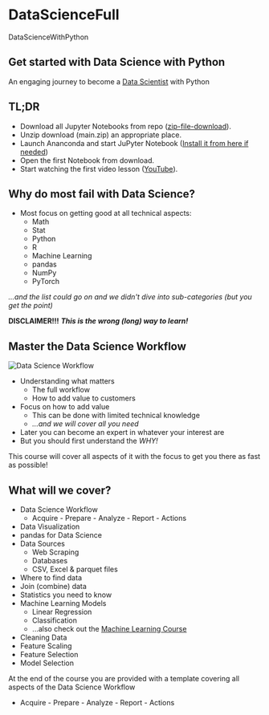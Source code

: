 # DataScienceFull
 DataScienceWithPython

## Get started with Data Science with Python
An engaging journey to become a [Data Scientist](https://www.learnpythonwithrune.org/data-science-2/) with Python

## TL;DR
- Download all Jupyter Notebooks from repo ([zip-file-download](https://github.com/LearnPythonWithRune/DataScienceWithPython/archive/refs/heads/main.zip)).
- Unzip download (main.zip) an appropriate place.
- Launch Ananconda and start JuPyter Notebook ([Install it from here if needed](https://www.anaconda.com/products/individual))
- Open the first Notebook from download.
- Start watching the first video lesson ([YouTube](https://localhost)).

## Why do most fail with Data Science?
- Most focus on getting good at all technical aspects:
  - Math
  - Stat
  - Python
  - R
  - Machine Learning
  - pandas
  - NumPy
  - PyTorch

*...and the list could go on and we didn't dive into sub-categories (but you get the point)*

**DISCLAIMER!!!** ***This is the wrong (long) way to learn!***

## Master the Data Science Workflow
![Data Science Workflow](img/ds-workflow.png)
- Understanding what matters
  - The full workflow
  - How to add value to customers
- Focus on how to add value
  - This can be done with limited technical knowledge
  - *...and we will cover all you need*
- Later you can become an expert in whatever your interest are
- But you should first understand the *WHY!*

This course will cover all aspects of it with the focus to get you there as fast as possible!

## What will we cover?
- Data Science Workflow
  - Acquire - Prepare - Analyze - Report - Actions
- Data Visualization
- pandas for Data Science
- Data Sources
  - Web Scraping
  - Databases
  - CSV, Excel & parquet files
- Where to find data
- Join (combine) data
- Statistics you need to know
- Machine Learning Models
  - Linear Regression
  - Classification
  - ...also check out the [Machine Learning Course](https://www.learnpythonwithrune.org/machine-learning/)
- Cleaning Data
- Feature Scaling
- Feature Selection
- Model Selection

At the end of the course you are provided with a template covering all aspects of the Data Science Workflow
- Acquire - Prepare - Analyze - Report - Actions
